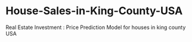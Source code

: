 # House-Sales-in-King-County-USA
Real Estate Investment : Price Prediction Model for houses in king county USA
